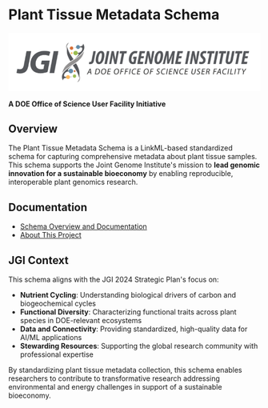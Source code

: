 # Plant Tissue Metadata Schema

![JGI Logo](jgi_logo.png)

**A DOE Office of Science User Facility Initiative**

## Overview

The Plant Tissue Metadata Schema is a LinkML-based standardized schema for capturing comprehensive metadata about plant tissue samples. This schema supports the Joint Genome Institute's mission to **lead genomic innovation for a sustainable bioeconomy** by enabling reproducible, interoperable plant genomics research.

## Documentation

- [Schema Overview and Documentation](elements/index.md)
- [About This Project](about.md)

## JGI Context

This schema aligns with the JGI 2024 Strategic Plan's focus on:

- **Nutrient Cycling**: Understanding biological drivers of carbon and biogeochemical cycles
- **Functional Diversity**: Characterizing functional traits across plant species in DOE-relevant ecosystems  
- **Data and Connectivity**: Providing standardized, high-quality data for AI/ML applications
- **Stewarding Resources**: Supporting the global research community with professional expertise

By standardizing plant tissue metadata collection, this schema enables researchers to contribute to transformative research addressing environmental and energy challenges in support of a sustainable bioeconomy.

